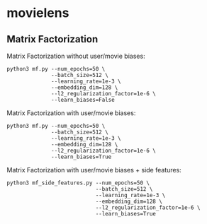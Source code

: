 # movielens

## Matrix Factorization

Matrix Factorization without user/movie biases:
```shell
python3 mf.py --num_epochs=50 \
              --batch_size=512 \
              --learning_rate=1e-3 \
              --embedding_dim=128 \
              --l2_regularization_factor=1e-6 \
              --learn_biases=False
```

Matrix Factorization with user/movie biases:
```shell
python3 mf.py --num_epochs=50 \
              --batch_size=512 \
              --learning_rate=1e-3 \
              --embedding_dim=128 \
              --l2_regularization_factor=1e-6 \
              --learn_biases=True
```

Matrix Factorization with user/movie biases + side features:
```shell
python3 mf_side_features.py --num_epochs=50 \
                            --batch_size=512 \
                            --learning_rate=1e-3 \
                            --embedding_dim=128 \
                            --l2_regularization_factor=1e-6 \
                            --learn_biases=True
```
